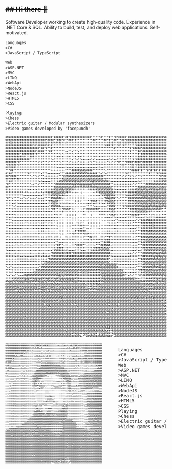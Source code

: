 ~~## Hi there 👋~~
---

Software Developer working to create high-quality code. Experience in .NET Core & SQL. Ability to build, test, and deploy web applications. 
Self-motivated.

```
Languages
>C#
>JavaScript / TypeScript
```
```
Web
>ASP.NET
>MVC
>LINQ
>WebApi
>NodeJS
>React.js
>HTML5
>CSS
```
```
Playing
>Chess
>Electric guitar / Modular synthesizers
>Video games developed by 'facepunch'
```
![alt text](https://github.com/breimanis/breimanis/blob/main/ascii-art.png)

<div>
  <div style="width: 60%; float:left">
    <img src="https://github.com/breimanis/breimanis/blob/main/ascii-art.png" alt="profile picture in ascii / png"  />
  </div>
  
  <div style="width: 40%; float:right">
    <pre>
      Languages
      >C#
      >JavaScript / TypeScript
      Web
      >ASP.NET
      >MVC
      >LINQ
      >WebApi
      >NodeJS
      >React.js
      >HTML5
      >CSS
      Playing
      >Chess
      >Electric guitar / Modular synthesizers
      >Video games developed by 'facepunch'
    </pre>
    </div>
</div>
